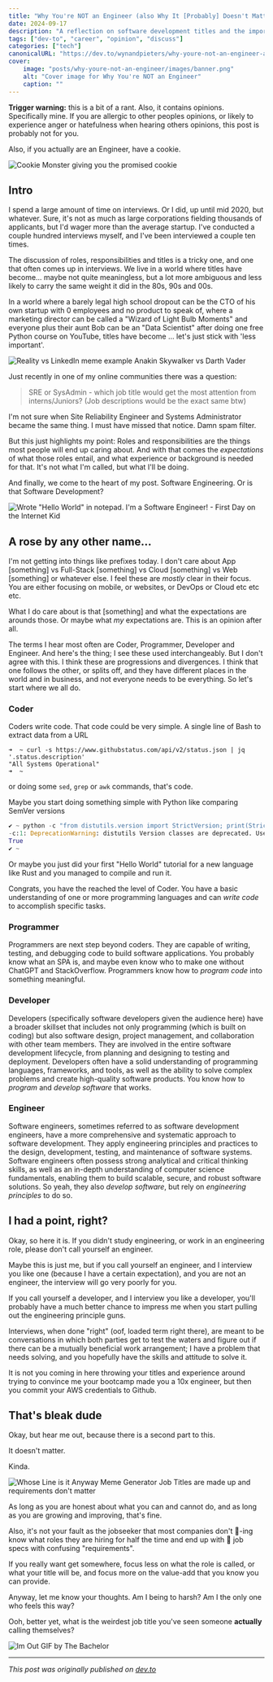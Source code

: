 ```yaml
---
title: "Why You're NOT an Engineer (also Why It [Probably] Doesn't Matter)"
date: 2024-09-17
description: "A reflection on software development titles and the importance (or lack thereof) of being called an engineer"
tags: ["dev-to", "career", "opinion", "discuss"]
categories: ["tech"]
canonicalURL: "https://dev.to/wynandpieters/why-youre-not-an-engineer-also-why-it-probably-doesnt-matter-egb"
cover:
    image: "posts/why-youre-not-an-engineer/images/banner.png"
    alt: "Cover image for Why You're NOT an Engineer"
    caption: ""
---
```


**Trigger warning:** this is a bit of a rant. Also, it contains opinions. Specifically mine. If you are allergic to other peoples opinions, or likely to experience anger or hatefulness when hearing others opinions, this post is probably not for you. 

Also, if you actually are an Engineer, have a cookie.

![Cookie Monster giving you the promised cookie](images/cookie-monster.jpeg)

## Intro

I spend a large amount of time on interviews. Or I did, up until mid 2020, but whatever. Sure, it's not as much as large corporations fielding thousands of applicants, but I'd wager more than the average startup. I've conducted a couple hundred interviews myself, and I've been interviewed a couple ten times.

The discussion of roles, responsibilities and titles is a tricky one, and one that often comes up in interviews. We live in a world where titles have become... maybe not quite meaningless, but a lot more ambiguous and less likely to carry the same weight it did in the 80s, 90s and 00s.

In a world where a barely legal high school dropout can be the CTO of his own startup with 0 employees and no product to speak of, where a marketing director can be called a "Wizard of Light Bulb Moments" and everyone plus their aunt Bob can be an "Data Scientist" after doing one free Python course on YouTube, titles have become ... let's just stick with 'less important'. 

![Reality vs LinkedIn meme example Anakin Skywalker vs Darth  Vader](images/reality-vs-linkedin.jpeg)

Just recently in one of my online communities there was a question:

> SRE or SysAdmin - which job title would get the most attention from interns/Juniors? (Job descriptions would be the exact same btw)

I'm not sure when Site Reliability Engineer and Systems Administrator became the same thing. I must have missed that notice. Damn spam filter.

But this just highlights my point: Roles and responsibilities are the things most people will end up caring about. And with that comes the *expectations* of what those roles entail, and what experience or background is needed for that. It's not what I'm called, but what I'll be doing.

And finally, we come to the heart of my post. Software Engineering. Or is that Software Development? 

![Wrote "Hello World" in notepad. I'm a Software Engineer! - First Day on the Internet Kid](images/hello-world-kid.jpg)

## A rose by any other name...

I'm not getting into things like prefixes today. I don't care about App [something] vs Full-Stack [something] vs Cloud [something] vs Web [something] or whatever else. I feel these are _mostly_ clear in their focus. You are either focusing on mobile, or websites, or DevOps or Cloud etc etc etc.

What I do care about is that [something] and what the expectations are arounds those. Or maybe what *my* expectations are. This is an opinion after all.

The terms I hear most often are Coder, Programmer, Developer and Engineer. And here's the thing; I see these used interchangeably. But I don't agree with this. I think these are progressions and divergences. I think that one follows the other, or splits off, and they have different places in the world and in business, and not everyone needs to be everything. So let's start where we all do.

### Coder

Coders write code. That code could be very simple. A single line of Bash to extract data from a URL

```shellscript
➜  ~ curl -s https://www.githubstatus.com/api/v2/status.json | jq '.status.description'
"All Systems Operational"
➜  ~
```
or doing some `sed`, `grep` or `awk` commands, that's code.

Maybe you start doing something simple with Python like comparing SemVer versions

```python
✔︎ ~ python -c "from distutils.version import StrictVersion; print(StrictVersion('0.10.0') >= StrictVersion('0.6.0'))"
-c:1: DeprecationWarning: distutils Version classes are deprecated. Use packaging.version instead.
True
✔︎ ~
```

Or maybe you just did your first "Hello World" tutorial for a new language like Rust and you managed to compile and run it.

Congrats, you have the reached the level of Coder. You have a basic understanding of one or more programming languages and can *write code* to accomplish specific tasks.

### Programmer

Programmers are next step beyond coders. They are capable of writing, testing, and debugging code to build software applications. You probably know what an SPA is, and maybe even know who to make one without ChatGPT and StackOverflow. Programmers know how to *program code* into something meaningful.

### Developer

Developers (specifically software developers given the audience here) have a broader skillset that includes not only programming (which is built on coding) but also software design, project management, and collaboration with other team members. They are involved in the entire software development lifecycle, from planning and designing to testing and deployment. Developers often have a solid understanding of programming languages, frameworks, and tools, as well as the ability to solve complex problems and create high-quality software products. You know how to *program* and *develop software* that works.

### Engineer

Software engineers, sometimes referred to as software development engineers, have a more comprehensive and systematic approach to software development. They apply engineering principles and practices to the design, development, testing, and maintenance of software systems. Software engineers often possess strong analytical and critical thinking skills, as well as an in-depth understanding of computer science fundamentals, enabling them to build scalable, secure, and robust software solutions. So yeah, they also *develop software*, but rely on *engineering principles* to do so.

## I had a point, right?

Okay, so here it is. If you didn't study engineering, or work in an engineering role, please don't call yourself an engineer.

Maybe this is just me, but if you call yourself an engineer, and I interview you like one (because I have a certain expectation), and you are not an engineer, the interview will go very poorly for you.

If you call yourself a developer, and I interview you like a developer, you'll probably have a much better chance to impress me when you start pulling out the engineering principle guns.

Interviews, when done "right" (oof, loaded term right there), are meant to be conversations in which both parties get to test the waters and figure out if there can be a mutually beneficial work arrangement; I have a problem that needs solving, and you hopefully have the skills and attitude to solve it.

It is not you coming in here throwing your titles and experience around trying to convince me your bootcamp made you a 10x engineer, but then you commit your AWS credentials to Github.

## That's bleak dude

Okay, but hear me out, because there is a second part to this.

It doesn't matter.

Kinda.

![Whose Line is it Anyway Meme Generator Job Titles are made up and requirements don't matter](images/whose-line-meme.jpg)

As long as you are honest about what you can and cannot do, and as long as you are growing and improving, that's fine.

Also, it's not your fault as the jobseeker that most companies don't 🦆-ing know what roles they are hiring for half the time and end up with 💩 job specs with confusing "requirements".

If you really want get somewhere, focus less on what the role is called, or what your title will be, and focus more on the value-add that you know you can provide.

Anyway, let me know your thoughts. Am I being to harsh? Am I the only one who feels this way?

Ooh, better yet, what is the weirdest job title you've seen someone **actually** calling themselves?

![Im Out GIF by The Bachelor](images/im-out.gif)

---
*This post was originally published on [dev.to](https://dev.to/wynandpieters/why-youre-not-an-engineer-also-why-it-probably-doesnt-matter-egb)* 